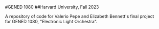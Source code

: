 #GENED 1080
##Harvard University, Fall 2023

A repository of code for Valerio Pepe and Elizabeth Bennett's final project for GENED 1080, "Electronic Light Orchestra".
